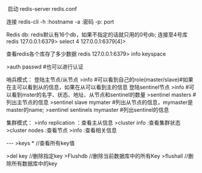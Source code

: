 ​         启动
redis-server redis.conf

连接
redis-cli
-h :hostname
-a :密码
-p: port


Redis db:
redis默认有16个db，如果不指定的话就只用的0号db;
连接至4号库
redis 127.0.0.1:6379> select 4
127.0.0.1:6379[4]>

查看redis各个库存了多少数据
redis 127.0.0.1:6379> info keyspace


\>auth passwd #也可以进行认证

哨兵模式：
登陆主节点/从节点
    \>info #可以看到自己的role(master/slave)#如果在主可以看到从的信息，如果在从可以看到主的信息
登陆sentinel节点
    \>info #可以看到mster的名字、状态、地址、从节点和sentinel的数量
    \>sentinel masters #列出主节点的信息
    \>sentinel slave mymater #列出从节点的信息，mymaster是master的name;
    \>sentinel sentinels mymaster #列出sentinel的信息
    
集群模式：
    \>info replication ：查看主从信息
    \>cluster info :查看集群状态
    \>cluster nodes :查看节点
    \>info :查看相关信息
    
    
\---
\>keys * //查看所有key值
    
\>del key //删除指定key
\>Flushdb //删除当前数据库中的所有Key
\>flushall //删除所有数据库中的key
 